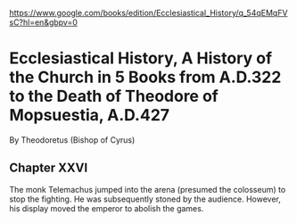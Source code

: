 https://www.google.com/books/edition/Ecclesiastical_History/q_54qEMqFVsC?hl=en&gbpv=0

# Ecclesiastical History, A History of the Church in 5 Books from A.D.322 to the Death of Theodore of Mopsuestia, A.D.427

By Theodoretus (Bishop of Cyrus)

## Chapter XXVI

The monk Telemachus jumped into the arena (presumed the colosseum) to stop the fighting. He was subsequently stoned by the audience. However, his display moved the emperor to abolish the games.
